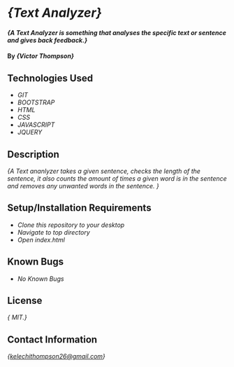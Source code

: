 # _{Text Analyzer}_

#### _{A Text Analyzer is something that analyses the specific text or sentence and gives back feedback.}_

#### By _**{Victor Thompson}**_

## Technologies Used

* _GIT_
* _BOOTSTRAP_
* _HTML_
* _CSS_
* _JAVASCRIPT_
* _JQUERY_

## Description

_{A Text ananlyzer takes a given sentence, checks the length of the sentence, it also counts the amount of times a given word is in the sentence and removes any unwanted words in the sentence. }_

## Setup/Installation Requirements

* _Clone this repository to your desktop_
* _Navigate to top directory_
* _Open index.html_
## Known Bugs
* _No Known Bugs_

## License

_{ MIT.}_

## Contact Information

_{kelechithompson26@gmail.com}_